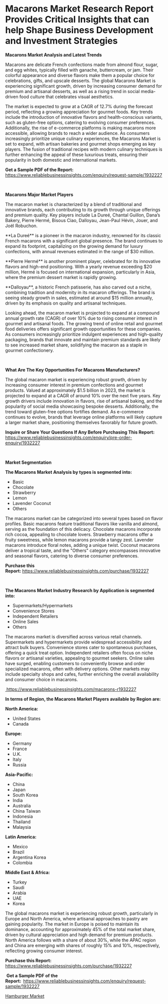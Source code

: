 <p><h1>Macarons Market Research Report Provides Critical Insights that can help Shape Business Development and Investment Strategies</h1></p><p><strong>Macarons Market Analysis and Latest Trends</strong></p>
<p><p>Macarons are delicate French confections made from almond flour, sugar, and egg whites, typically filled with ganache, buttercream, or jam. Their colorful appearance and diverse flavors make them a popular choice for celebrations, gifts, and upscale desserts. The global Macarons Market is experiencing significant growth, driven by increasing consumer demand for premium and artisanal desserts, as well as a rising trend in social media-driven food culture that celebrates visual aesthetics.</p><p>The market is expected to grow at a CAGR of 12.7% during the forecast period, reflecting a growing appreciation for gourmet foods. Key trends include the introduction of innovative flavors and health-conscious variants, such as gluten-free options, catering to evolving consumer preferences. Additionally, the rise of e-commerce platforms is making macarons more accessible, allowing brands to reach a wider audience. As consumers increasingly prioritize unique culinary experiences, the Macarons Market is set to expand, with artisan bakeries and gourmet shops emerging as key players. The fusion of traditional recipes with modern culinary techniques is further enhancing the appeal of these luxurious treats, ensuring their popularity in both domestic and international markets.</p></p>
<p><strong>Get a Sample PDF of the Report:&nbsp;</strong> <a href="https://www.reliablebusinessinsights.com/enquiry/request-sample/1932227?utm_campaign=2250&utm_medium=2&utm_source=Github&utm_content=ia&utm_term=14022025&utm_id=macarons">https://www.reliablebusinessinsights.com/enquiry/request-sample/1932227</a></p>
<p>&nbsp;</p>
<p><strong>Macarons Major Market Players</strong></p>
<p><p>The macaron market is characterized by a blend of traditional and innovative brands, each contributing to its growth through unique offerings and premium quality. Key players include La Dureé, Chantal Guillon, Dana’s Bakery, Pierre Hermé, Bisous Ciao, Dalloyau, Jean-Paul Hévin, Jouer, and Joël Robuchon. </p><p>**La Dureé** is a pioneer in the macaron industry, renowned for its classic French macarons with a significant global presence. The brand continues to expand its footprint, capitalizing on the growing demand for luxury confections, with annual revenues estimated in the range of $30 million. </p><p>**Pierre Hermé** is another prominent player, celebrated for its innovative flavors and high-end positioning. With a yearly revenue exceeding $20 million, Hermé is focused on international expansion, particularly in Asia, where the premium dessert market is rapidly growing. </p><p>**Dalloyau**, a historic French patisserie, has also carved out a niche, combining tradition and modernity in its macaron offerings. The brand is seeing steady growth in sales, estimated at around $15 million annually, driven by its emphasis on quality and artisanal techniques.</p><p>Looking ahead, the macaron market is projected to expand at a compound annual growth rate (CAGR) of over 10% due to rising consumer interest in gourmet and artisanal foods. The growing trend of online retail and gourmet food deliveries offers significant growth opportunities for these companies. As consumers increasingly prioritize indulgent experiences and high-quality packaging, brands that innovate and maintain premium standards are likely to see increased market share, solidifying the macaron as a staple in gourmet confectionery.</p></p>
<p>&nbsp;</p>
<p><strong>What Are The Key Opportunities For Macarons Manufacturers?</strong></p>
<p><p>The global macaron market is experiencing robust growth, driven by increasing consumer interest in premium confections and gourmet products. Valued at approximately $1.5 billion in 2023, the market is projected to expand at a CAGR of around 10% over the next five years. Key growth drivers include innovation in flavors, rise of artisanal baking, and the popularity of social media showcasing bespoke desserts. Additionally, the trend toward gluten-free options fortifies demand. As e-commerce continues to evolve, brands that leverage online platforms will likely capture a larger market share, positioning themselves favorably for future growth.</p></p>
<p><strong>Inquire or Share Your Questions If Any Before Purchasing This Report:</strong> <a href="https://www.reliablebusinessinsights.com/enquiry/pre-order-enquiry/1932227?utm_campaign=2250&utm_medium=2&utm_source=Github&utm_content=ia&utm_term=14022025&utm_id=macarons">https://www.reliablebusinessinsights.com/enquiry/pre-order-enquiry/1932227</a></p>
<p>&nbsp;</p>
<p><strong>Market Segmentation</strong></p>
<p><strong>The Macarons Market Analysis by types is segmented into:</strong></p>
<p><ul><li>Basic</li><li>Chocolate</li><li>Strawberry</li><li>Lemon</li><li>Lavender Coconut</li><li>Others</li></ul></p>
<p><p>The macarons market can be categorized into several types based on flavor profiles. Basic macarons feature traditional flavors like vanilla and almond, serving as the foundation of this delicacy. Chocolate macarons incorporate rich cocoa, appealing to chocolate lovers. Strawberry macarons offer a fruity sweetness, while lemon macarons provide a tangy zest. Lavender macarons introduce floral notes, adding a unique twist. Coconut macarons deliver a tropical taste, and the "Others" category encompasses innovative and seasonal flavors, catering to diverse consumer preferences.</p></p>
<p><strong>Purchase this Report:&nbsp;</strong><a href="https://www.reliablebusinessinsights.com/purchase/1932227?utm_campaign=2250&utm_medium=2&utm_source=Github&utm_content=ia&utm_term=14022025&utm_id=macarons">https://www.reliablebusinessinsights.com/purchase/1932227</a></p>
<p>&nbsp;</p>
<p><strong>The Macarons Market Industry Research by Application is segmented into:</strong></p>
<p><ul><li>Supermarkets/Hypermarkets</li><li>Convenience Stores</li><li>Independent Retailers</li><li>Online Sales</li><li>Others</li></ul></p>
<p><p>The macarons market is diversified across various retail channels. Supermarkets and hypermarkets provide widespread accessibility and attract bulk buyers. Convenience stores cater to spontaneous purchases, offering a quick treat option. Independent retailers often focus on niche flavors or artisanal varieties, appealing to gourmet seekers. Online sales have surged, enabling customers to conveniently browse and order specialized macarons, often with delivery options. Other markets may include specialty shops and cafes, further enriching the overall availability and consumer choice in macarons.</p></p>
<p><a href="https://www.reliablebusinessinsights.com/macarons-r1932227?utm_campaign=2250&utm_medium=2&utm_source=Github&utm_content=ia&utm_term=14022025&utm_id=macarons">&nbsp;https://www.reliablebusinessinsights.com/macarons-r1932227</a></p>
<p><strong>In terms of Region, the Macarons Market Players available by Region are:</strong></p>
<p>
    <p> <strong> North America: </strong>
        <ul>
            <li>United States</li>
            <li>Canada</li>
        </ul>
        </p> 
    <p> <strong> Europe: </strong>
        <ul>
            <li>Germany</li>
            <li>France</li>
            <li>U.K.</li>
            <li>Italy</li>
            <li>Russia</li>
        </ul>
        </p> 
    <p> <strong> Asia-Pacific: </strong>
        <ul>
            <li>China</li>
            <li>Japan</li>
            <li>South Korea</li>
            <li>India</li>
            <li>Australia</li>
            <li>China Taiwan</li>
            <li>Indonesia</li>
            <li>Thailand</li>
            <li>Malaysia</li>
        </ul>
        </p> 
    <p> <strong> Latin America: </strong>
        <ul>
            <li>Mexico</li>
            <li>Brazil</li>
            <li>Argentina Korea</li>
            <li>Colombia</li>
        </ul>
        </p> 
    <p> <strong> Middle East & Africa: </strong>
        <ul>
            <li>Turkey</li>
            <li>Saudi</li>
            <li>Arabia</li>
            <li>UAE</li>
            <li>Korea</li>
        </ul>
    </p>
    </p>
<p><p>The global macarons market is experiencing robust growth, particularly in Europe and North America, where artisanal approaches to pastry are gaining popularity. The market in Europe is poised to maintain its dominance, accounting for approximately 45% of the total market share, driven by cultural appreciation and high demand for premium products. North America follows with a share of about 30%, while the APAC region and China are emerging with shares of roughly 15% and 10%, respectively, reflecting growing consumer interest.</p></p>
<p><strong>Purchase this Report: </strong><a href="https://www.reliablebusinessinsights.com/purchase/1932227?utm_campaign=2250&utm_medium=2&utm_source=Github&utm_content=ia&utm_term=14022025&utm_id=macarons">https://www.reliablebusinessinsights.com/purchase/1932227</a></p>
<p>&nbsp;<strong>Get a Sample PDF of the Report:&nbsp;&nbsp;</strong><a href="https://www.reliablebusinessinsights.com/enquiry/request-sample/1932227?utm_campaign=2250&utm_medium=2&utm_source=Github&utm_content=ia&utm_term=14022025&utm_id=macarons">https://www.reliablebusinessinsights.com/enquiry/request-sample/1932227</a></p>
<p><strong></strong></p>
<p><p><a href="https://github.com/jeastefanowicz7816/Market-Research-Report-List-1/blob/main/hamburger-market.md?utm_campaign=2250&utm_medium=2&utm_source=Github&utm_content=ia&utm_term=14022025&utm_id=macarons">Hamburger Market</a></p></p>